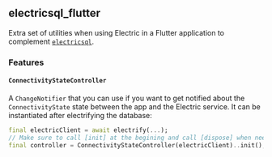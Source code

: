 ## electricsql_flutter

Extra set of utilities when using Electric in a Flutter application to complement [`electricsql`](https://pub.dev/packages/electricsql).

### Features

#### `ConnectivityStateController`
 A `ChangeNotifier` that you can use if you want to get notified about the `ConnectivityState` state between the app and the Electric service.
 It can be instantiated after electrifying the database:

 ```dart
final electricClient = await electrify(...);
// Make sure to call [init] at the begining and call [dispose] when needed.
final controller = ConnectivityStateController(electricClient)..init();
 ```